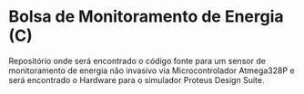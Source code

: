 # Bolsa de Monitoramento de Energia (C)
Repositório onde será encontrado o código fonte para um sensor de monitoramento de energia não invasivo via Microcontrolador Atmega328P e será encontrado o Hardware para o simulador Proteus Design Suite.
